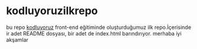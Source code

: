 # kodluyoruzilkrepo
bu repo [kodluyoruz](https://kodluyoruz.org) front-end eğitiminde oluşturduğumuz ilk repo.İçerisinde ir adet README dosyası, bir adet de index.html barındırıyor.
merhaba iyi akşamlar